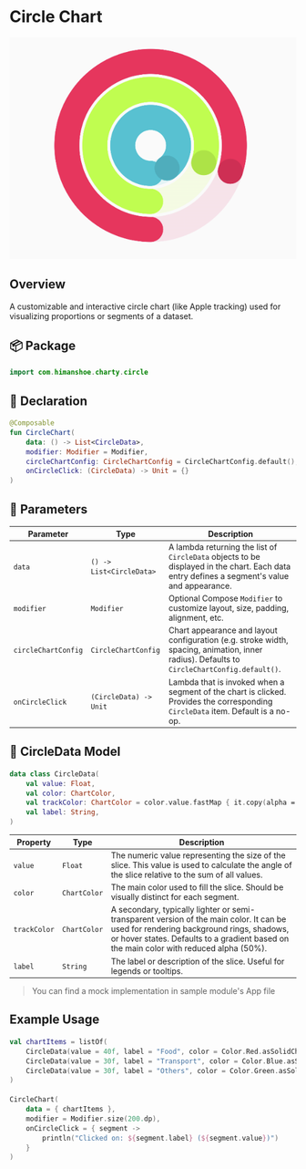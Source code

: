 # Circle Chart

![circleChart_01.png](../site/img/circle/circleChart_01.png)

## Overview
A customizable and interactive circle chart (like Apple tracking) used for visualizing proportions or segments of a dataset.

## 📦 Package

```kotlin
import com.himanshoe.charty.circle
```

## 🧱 Declaration
```kotlin
@Composable
fun CircleChart(
    data: () -> List<CircleData>,
    modifier: Modifier = Modifier,
    circleChartConfig: CircleChartConfig = CircleChartConfig.default(),
    onCircleClick: (CircleData) -> Unit = {}
)
```

## 🔧 Parameters
| Parameter           | Type                     | Description                                                                                                                                 |
|---------------------|--------------------------|---------------------------------------------------------------------------------------------------------------------------------------------|
| `data`              | `() -> List<CircleData>` | A lambda returning the list of `CircleData` objects to be displayed in the chart. Each data entry defines a segment's value and appearance. |
| `modifier`          | `Modifier`               | Optional Compose `Modifier` to customize layout, size, padding, alignment, etc.                                                             |
| `circleChartConfig` | `CircleChartConfig`      | Chart appearance and layout configuration (e.g. stroke width, spacing, animation, inner radius). Defaults to `CircleChartConfig.default()`. |
| `onCircleClick`     | `(CircleData) -> Unit`   | Lambda that is invoked when a segment of the chart is clicked. Provides the corresponding `CircleData` item. Default is a no-op.            |


## 🧮 CircleData Model

```kotlin
data class CircleData(
    val value: Float,
    val color: ChartColor,
    val trackColor: ChartColor = color.value.fastMap { it.copy(alpha = 0.5F) }.asGradientChartColor(),
    val label: String,
)
```
| Property     | Type         | Description                                                                                                                                                                                                                     |
|--------------|--------------|---------------------------------------------------------------------------------------------------------------------------------------------------------------------------------------------------------------------------------|
| `value`      | `Float`      | The numeric value representing the size of the slice. This value is used to calculate the angle of the slice relative to the sum of all values.                                                                                 |
| `color`      | `ChartColor` | The main color used to fill the slice. Should be visually distinct for each segment.                                                                                                                                            |
| `trackColor` | `ChartColor` | A secondary, typically lighter or semi-transparent version of the main color. It can be used for rendering background rings, shadows, or hover states. Defaults to a gradient based on the main color with reduced alpha (50%). |
| `label`      | `String`     | The label or description of the slice. Useful for legends or tooltips.                                                                                                                                                          |


> You can find a mock implementation in sample module's App file

## Example Usage

```kotlin
val chartItems = listOf(
    CircleData(value = 40f, label = "Food", color = Color.Red.asSolidChartColor()),
    CircleData(value = 30f, label = "Transport", color = Color.Blue.asSolidChartColor()),
    CircleData(value = 30f, label = "Others", color = Color.Green.asSolidChartColor())
)

CircleChart(
    data = { chartItems },
    modifier = Modifier.size(200.dp),
    onCircleClick = { segment ->
        println("Clicked on: ${segment.label} (${segment.value})")
    }
)

```